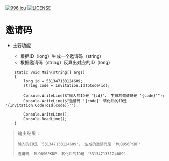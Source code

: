 [![996.icu](https://img.shields.io/badge/link-996.icu-red.svg)](https://996.icu)    [![LICENSE](https://img.shields.io/badge/license-Anti%20996-blue.svg)](https://github.com/996icu/996.ICU/blob/master/LICENSE)

# 邀请码 #

	
- 主要功能
	
	- 根据ID（long）生成一个邀请码（string）
	- 根据邀请码（string）反算出对应的ID（long）




> 

        static void Main(string[] args)
        {
            long id = 531347133124609;
            string code = Invitation.IdToCode(id);

            Console.WriteLine($"输入的ID是 '{id}'， 生成的邀请码是 '{code}'");
            Console.WriteLine($"邀请码 '{code}' 转化后的ID是 '{Invitation.CodeToId(code)}'");

            Console.WriteLine();
            Console.ReadLine();
        }


> 输出结果：
>
> `输入的ID是 '531347133124609'， 生成的邀请码是 'MUQ8S6PKDP'` 
>
> `邀请码 'MUQ8S6PKDP' 转化后的ID是 '531347133124609'`



